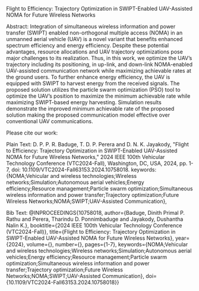 Flight to Efficiency: Trajectory Optimization in SWIPT-Enabled UAV-Assisted NOMA for Future Wireless Networks

Abstract:
Integration of simultaneous wireless information and power transfer (SWIPT) enabled non-orthogonal multiple access (NOMA) in an unmanned aerial vehicle (UAV) is a novel variant that benefits enhanced spectrum efficiency and energy efficiency. Despite these potential advantages, resource allocations and UAV trajectory optimizations pose major challenges to its realization. Thus, in this work, we optimize the UAV’s trajectory including its positioning, in up-link, and down-link NOMA-enabled UAV-assisted communication network while maximizing achievable rates at the ground users. To further enhance energy efficiency, the UAV is equipped with SWIPT to harvest energy from the received signals. The proposed solution utilizes the particle swarm optimization (PSO) tool to optimize the UAV’s position to maximize the minimum achievable rate while maximizing SWIPT-based energy harvesting. Simulation results demonstrate the improved minimum achievable rate of the proposed solution making the proposed communication model effective over conventional UAV communications.

Please cite our work:

Plain Text:
D. P. P. R. Baduge, T. D. P. Perera and D. N. K. Jayakody, "Flight to Efficiency: Trajectory Optimization in SWIPT-Enabled UAV-Assisted NOMA for Future Wireless Networks," 2024 IEEE 100th Vehicular Technology Conference (VTC2024-Fall), Washington, DC, USA, 2024, pp. 1-7, doi: 10.1109/VTC2024-Fall63153.2024.10758018. keywords: {NOMA;Vehicular and wireless technologies;Wireless networks;Simulation;Autonomous aerial vehicles;Energy efficiency;Resource management;Particle swarm optimization;Simultaneous wireless information and power transfer;Trajectory optimization;Future Wireless Networks;NOMA;SWIPT;UAV-Assisted Communication},


Bib Text:
@INPROCEEDINGS{10758018,
  author={Baduge, Dinith Primal P. Rathu and Perera, Tharindu D. Ponnimbaduge and Jayakody, Dushantha Nalin K.},
  booktitle={2024 IEEE 100th Vehicular Technology Conference (VTC2024-Fall)}, 
  title={Flight to Efficiency: Trajectory Optimization in SWIPT-Enabled UAV-Assisted NOMA for Future Wireless Networks}, 
  year={2024},
  volume={},
  number={},
  pages={1-7},
  keywords={NOMA;Vehicular and wireless technologies;Wireless networks;Simulation;Autonomous aerial vehicles;Energy efficiency;Resource management;Particle swarm optimization;Simultaneous wireless information and power transfer;Trajectory optimization;Future Wireless Networks;NOMA;SWIPT;UAV-Assisted Communication},
  doi={10.1109/VTC2024-Fall63153.2024.10758018}}
